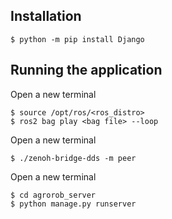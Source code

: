 ## Installation

```
$ python -m pip install Django
```
## Running the application
Open a new terminal
```
$ source /opt/ros/<ros_distro>
$ ros2 bag play <bag file> --loop
```
Open a new terminal
```
$ ./zenoh-bridge-dds -m peer
```
Open a new terminal
```
$ cd agrorob_server
$ python manage.py runserver 
```
